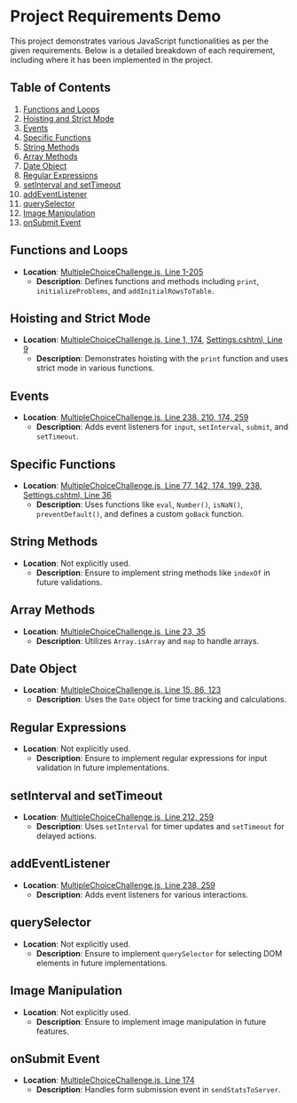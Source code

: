 # Project Requirements Demo

This project demonstrates various JavaScript functionalities as per the given requirements. Below is a detailed breakdown of each requirement, including where it has been implemented in the project.

## Table of Contents
1. [Functions and Loops](#functions-and-loops)
2. [Hoisting and Strict Mode](#hoisting-and-strict-mode)
3. [Events](#events)
4. [Specific Functions](#specific-functions)
5. [String Methods](#string-methods)
6. [Array Methods](#array-methods)
7. [Date Object](#date-object)
8. [Regular Expressions](#regular-expressions)
9. [setInterval and setTimeout](#setinterval-and-settimeout)
10. [addEventListener](#addeventlistener)
11. [querySelector](#queryselector)
12. [Image Manipulation](#image-manipulation)
13. [onSubmit Event](#onsubmit-event)

## Functions and Loops
- **Location**: [MultipleChoiceChallenge.js, Line 1-205](/wwwroot/js/MultipleChoiceChallenge.js#L1-L205)
  - **Description**: Defines functions and methods including `print`, `initializeProblems`, and `addInitialRowsToTable`.

## Hoisting and Strict Mode
- **Location**: [MultipleChoiceChallenge.js, Line 1, 174](/wwwroot/js/MultipleChoiceChallenge.js#L1), [Settings.cshtml, Line 9](/Views/Account/Settings.cshtml#L9)
  - **Description**: Demonstrates hoisting with the `print` function and uses strict mode in various functions.

## Events
- **Location**: [MultipleChoiceChallenge.js, Line 238, 210, 174, 259](/wwwroot/js/MultipleChoiceChallenge.js#L238-L259)
  - **Description**: Adds event listeners for `input`, `setInterval`, `submit`, and `setTimeout`.

## Specific Functions
- **Location**: [MultipleChoiceChallenge.js, Line 77, 142, 174, 199, 238](/wwwroot/js/MultipleChoiceChallenge.js#L77-L199), [Settings.cshtml, Line 36](/Views/Account/Settings.cshtml#L36)
  - **Description**: Uses functions like `eval`, `Number()`, `isNaN()`, `preventDefault()`, and defines a custom `goBack` function.

## String Methods
- **Location**: Not explicitly used.
  - **Description**: Ensure to implement string methods like `indexOf` in future validations.

## Array Methods
- **Location**: [MultipleChoiceChallenge.js, Line 23, 35](/wwwroot/js/MultipleChoiceChallenge.js#L23-L35)
  - **Description**: Utilizes `Array.isArray` and `map` to handle arrays.

## Date Object
- **Location**: [MultipleChoiceChallenge.js, Line 15, 86, 123](/wwwroot/js/MultipleChoiceChallenge.js#L15-L123)
  - **Description**: Uses the `Date` object for time tracking and calculations.

## Regular Expressions
- **Location**: Not explicitly used.
  - **Description**: Ensure to implement regular expressions for input validation in future implementations.

## setInterval and setTimeout
- **Location**: [MultipleChoiceChallenge.js, Line 212, 259](/wwwroot/js/MultipleChoiceChallenge.js#L212-L259)
  - **Description**: Uses `setInterval` for timer updates and `setTimeout` for delayed actions.

## addEventListener
- **Location**: [MultipleChoiceChallenge.js, Line 238, 259](/wwwroot/js/MultipleChoiceChallenge.js#L238-L259)
  - **Description**: Adds event listeners for various interactions.

## querySelector
- **Location**: Not explicitly used.
  - **Description**: Ensure to implement `querySelector` for selecting DOM elements in future implementations.

## Image Manipulation
- **Location**: Not explicitly used.
  - **Description**: Ensure to implement image manipulation in future features.

## onSubmit Event
- **Location**: [MultipleChoiceChallenge.js, Line 174](/wwwroot/js/MultipleChoiceChallenge.js#L174)
  - **Description**: Handles form submission event in `sendStatsToServer`.
